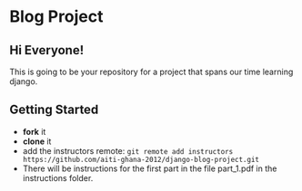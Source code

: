Blog Project
=============


Hi Everyone!
------------

This is going to be your repository for a project that spans
our time learning django.


Getting Started
---------------

 - __fork__ it
 - __clone__ it
 - add the instructors remote:
   `git remote add instructors https://github.com/aiti-ghana-2012/django-blog-project.git`
 - There will be instructions for the first part in the file part_1.pdf in the instructions folder.


